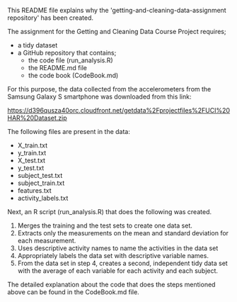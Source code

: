This README file explains why the 'getting-and-cleaning-data-assignment repository' has been created. 

The assignment for the Getting and Cleaning Data Course Project requires;
* a tidy dataset
* a GitHub repository that contains; 
  - the code file (run_analysis.R) 
  - the README.md file 
  - the code book (CodeBook.md)

For this purpose, the data collected from the accelerometers from the Samsung Galaxy S smartphone was downloaded from this link: 

https://d396qusza40orc.cloudfront.net/getdata%2Fprojectfiles%2FUCI%20HAR%20Dataset.zip

The following files are present in the data:
* X_train.txt
* y_train.txt
* X_test.txt
* y_test.txt
* subject_test.txt
* subject_train.txt
* features.txt
* activity_labels.txt

Next, an R script (run_analysis.R) that does the following was created.

1. Merges the training and the test sets to create one data set.
2. Extracts only the measurements on the mean and standard deviation for each measurement.
3. Uses descriptive activity names to name the activities in the data set
4. Appropriately labels the data set with descriptive variable names.
5. From the data set in step 4, creates a second, independent tidy data set with the average of each variable for each activity and each subject.

The detailed explanation about the code that does the steps mentioned above can be found in the CodeBook.md file. 
